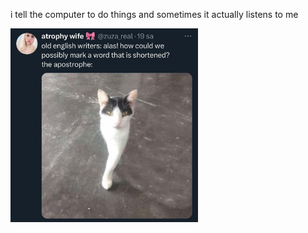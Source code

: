 i tell the computer to do things and sometimes it actually listens to me
<!--START_SECTION:update_image-->
<img src=https://raw.githubusercontent.com/sneakykestrel/sneakykestrel/main/.github/images/the_apostrophe.png height="" width="300" align=left alt=kitty />
<!--END_SECTION:update_image-->

